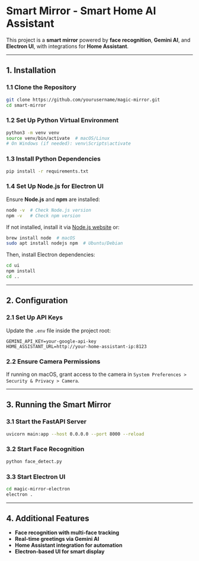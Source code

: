 # Smart Mirror - Smart Home AI Assistant

This project is a **smart mirror** powered by **face recognition**, **Gemini AI**, and **Electron UI**, with integrations for **Home Assistant**.

---

## **1. Installation**

### **1.1 Clone the Repository**
```bash
git clone https://github.com/yourusername/magic-mirror.git
cd smart-mirror
```

### **1.2 Set Up Python Virtual Environment**
```bash
python3 -m venv venv
source venv/bin/activate  # macOS/Linux
# On Windows (if needed): venv\Scripts\activate
```

### **1.3 Install Python Dependencies**
```bash
pip install -r requirements.txt
```

### **1.4 Set Up Node.js for Electron UI**
Ensure **Node.js** and **npm** are installed:
```bash
node -v  # Check Node.js version
npm -v   # Check npm version
```
If not installed, install it via [Node.js website](https://nodejs.org/) or:
```bash
brew install node  # macOS
sudo apt install nodejs npm  # Ubuntu/Debian
```

Then, install Electron dependencies:
```bash
cd ui
npm install
cd ..
```

---

## **2. Configuration**

### **2.1 Set Up API Keys**
Update the `.env` file inside the project root:
```
GEMINI_API_KEY=your-google-api-key
HOME_ASSISTANT_URL=http://your-home-assistant-ip:8123
```

### **2.2 Ensure Camera Permissions**
If running on macOS, grant access to the camera in `System Preferences > Security & Privacy > Camera`.

---

## **3. Running the Smart Mirror**

### **3.1 Start the FastAPI Server**
```bash
uvicorn main:app --host 0.0.0.0 --port 8000 --reload
```

### **3.2 Start Face Recognition**
```bash
python face_detect.py
```

### **3.3 Start Electron UI**
```bash
cd magic-mirror-electron
electron .
```

---

## **4. Additional Features**
- **Face recognition with multi-face tracking**
- **Real-time greetings via Gemini AI**
- **Home Assistant integration for automation**
- **Electron-based UI for smart display**
